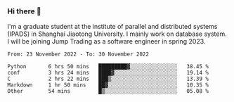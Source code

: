 ### Hi there 👋

I'm a graduate student at the institute of parallel and distributed systems (IPADS) in Shanghai Jiaotong University. I mainly work on database system. I will be joining Jump Trading as a software engineer in spring 2023.

<!--START_SECTION:waka-->

```text
From: 23 November 2022 - To: 30 November 2022

Python       6 hrs 50 mins   █████████▓░░░░░░░░░░░░░░░   38.45 %
conf         3 hrs 24 mins   ████▓░░░░░░░░░░░░░░░░░░░░   19.14 %
C            2 hrs 22 mins   ███▒░░░░░░░░░░░░░░░░░░░░░   13.39 %
Markdown     1 hr 50 mins    ██▓░░░░░░░░░░░░░░░░░░░░░░   10.35 %
Other        54 mins         █▒░░░░░░░░░░░░░░░░░░░░░░░   05.08 %
```

<!--END_SECTION:waka-->

<!--
**yqmmm/yqmmm** is a ✨ _special_ ✨ repository because its `README.md` (this file) appears on your GitHub profile.

Here are some ideas to get you started:

- 🔭 I’m currently working on ...
- 🌱 I’m currently learning ...
- 👯 I’m looking to collaborate on ...
- 🤔 I’m looking for help with ...
- 💬 Ask me about ...
- 📫 How to reach me: ...
- 😄 Pronouns: ...
- ⚡ Fun fact: ...
-->
